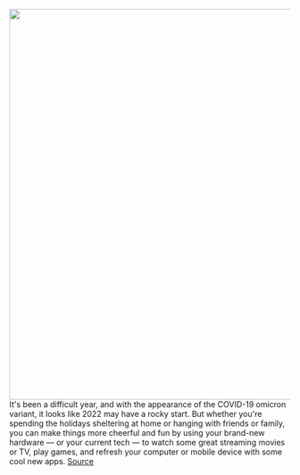 <img src='https://cdn.vox-cdn.com/thumbor/qAOExpJwBQrvWqssMEY2JlNFZN4=/0x0:3000x2000/1200x800/filters:focal(1021x1075:1501x1555)/cdn.vox-cdn.com/uploads/chorus_image/image/70310267/RoundUpArt_LEDESTREAM.0.jpg' width='700px' /><br/>
It's been a difficult year, and with the appearance of the COVID-19 omicron variant, it looks like 2022 may have a rocky start. But whether you're spending the holidays sheltering at home or hanging with friends or family, you can make things more cheerful and fun by using your brand-new hardware — or your current tech — to watch some great streaming movies or TV, play games, and refresh your computer or mobile device with some cool new apps.
<a href='https://www.theverge.com/22841202/best-apps-games-entertainment-2021-streaming-movies-tv'> Source <a/>